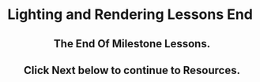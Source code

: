 # Lighting and Rendering Lessons End

<h2 style="text-align: center;">The End Of Milestone Lessons.</h2>
<h2 style="text-align: center;">Click Next below to continue to Resources.</h2>
<p>&nbsp;</p>
<p>&nbsp;</p>